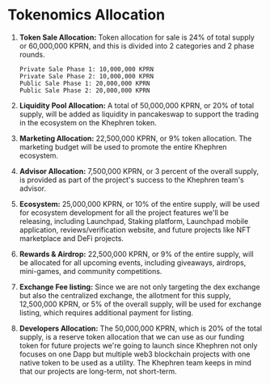 # Tokenomics Allocation

1.  **Token Sale Allocation:** Token allocation for sale is 24% of total supply or 60,000,000 KPRN, and this is divided into 2 categories and 2 phase rounds.

    ```
    Private Sale Phase 1: 10,000,000 KPRN
    Private Sale Phase 2: 10,000,000 KPRN
    Public Sale Phase 1: 20,000,000 KPRN
    Public Sale Phase 2: 20,000,000 KPRN
    ```
2. **Liquidity Pool Allocation:** A total of 50,000,000 KPRN, or 20% of total supply, will be added as liquidity in pancakeswap to support the trading in the ecosystem on the Khephren token.
3. **Marketing Allocation:** 22,500,000 KPRN, or 9% token allocation. The marketing budget will be used to promote the entire Khephren ecosystem.
4. **Advisor Allocation:** 7,500,000 KPRN, or 3 percent of the overall supply, is provided as part of the project's success to the Khephren team's advisor.
5. **Ecosystem:**  25,000,000 KPRN, or 10% of the entire supply, will be used for ecosystem development for all the project features we'll be releasing, including Launchpad, Staking platform, Launchpad mobile application, reviews/verification website, and future projects like NFT marketplace and DeFi projects.
6. **Rewards & Airdrop:** 22,500,000 KPRN, or 9% of the entire supply, will be allocated for all upcoming events, including giveaways, airdrops, mini-games, and community competitions.
7. **Exchange Fee listing:** Since we are not only targeting the dex exchange but also the centralized exchange, the allotment for this supply, 12,500,000 KPRN, or 5% of the overall supply, will be used for exchange listing, which requires additional payment for listing.
8. **Developers Allocation:** The 50,000,000 KPRN, which is 20% of the total supply, is a reserve token allocation that we can use as our funding token for future projects we're going to launch since Khephren not only focuses on one Dapp but multiple web3 blockchain projects with one native token to be used as a utility. The Khephren team keeps in mind that our projects are long-term, not short-term.







